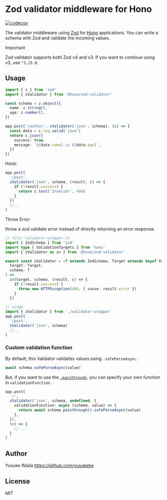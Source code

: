 # Zod validator middleware for Hono

[![codecov](https://codecov.io/github/honojs/middleware/graph/badge.svg?flag=zod-validator)](https://codecov.io/github/honojs/middleware)

The validator middleware using [Zod](https://zod.dev) for [Hono](https://honojs.dev) applications. You can write a schema with Zod and validate the incoming values.

> [!IMPORTANT]
> Zod validator supports both Zod v4 and v3. If you want to continue using v3, use `^3.25.0`.

## Usage

```ts
import { z } from 'zod'
import { zValidator } from '@hono/zod-validator'

const schema = z.object({
  name: z.string(),
  age: z.number(),
})

app.post('/author', zValidator('json', schema), (c) => {
  const data = c.req.valid('json')
  return c.json({
    success: true,
    message: `${data.name} is ${data.age}`,
  })
})
```

Hook:

```ts
app.post(
  '/post',
  zValidator('json', schema, (result, c) => {
    if (!result.success) {
      return c.text('Invalid!', 400)
    }
  })
  //...
)
```

Throw Error:

throw a zod validate error instead of directly returning an error response.

```ts
// file: validator-wrapper.ts
import { ZodSchema } from 'zod'
import type { ValidationTargets } from 'hono'
import { zValidator as zv } from '@hono/zod-validator'

export const zValidator = <T extends ZodSchema, Target extends keyof ValidationTargets>(
  target: Target,
  schema: T
) =>
  zv(target, schema, (result, c) => {
    if (!result.success) {
      throw new HTTPException(400, { cause: result.error })
    }
  })

// usage
import { zValidator } from './validator-wrapper'
app.post(
  '/post',
  zValidator('json', schema)
  //...
)
```

### Custom validation function

By default, this Validator validates values using `.safeParseAsync`.

```ts
await schema.safeParseAsync(value)
```

But, if you want to use the [`.passthrough`](https://zod.dev/?id=passthrough), you can specify your own function in `validationFunction`.

```ts
app.post(
  '/',
  zValidator('json', schema, undefined, {
    validationFunction: async (schema, value) => {
      return await schema.passthrough().safeParseAsync(value)
    },
  }),
  (c) => {
    // ...
  }
)
```

## Author

Yusuke Wada <https://github.com/yusukebe>

## License

MIT
